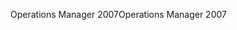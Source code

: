 <span data-ttu-id="319d6-101">Operations Manager 2007</span><span class="sxs-lookup"><span data-stu-id="319d6-101">Operations Manager 2007</span></span>